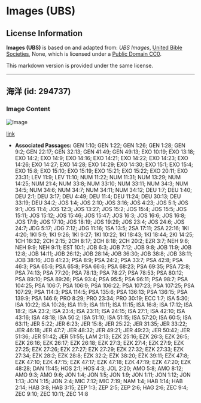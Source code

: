 # Images (UBS)

## License Information

**Images (UBS)** is based on and adapted from: _UBS Images_, [United Bible Societies](https://unitedbiblesocieties.org/), None, which is licensed under a [Public Domain CC0](https://creativecommons.org/public-domain/cc0/).

This markdown version is provided under the same license.



--------------------------------

## 海洋 (id: 294737)

### Image Content

![Image](https://cdn.aquifer.bible/aquifer-content/resources/Media/WEB-0771_sea.jpg)

[link](https://cdn.aquifer.bible/aquifer-content/resources/Media/WEB-0771_sea.jpg)

* **Associated Passages:** GEN 1:10; GEN 1:22; GEN 1:26; GEN 1:28; GEN 9:2; GEN 22:17; GEN 32:13; GEN 41:49; GEN 49:13; EXO 10:19; EXO 13:18; EXO 14:2; EXO 14:9; EXO 14:16; EXO 14:21; EXO 14:22; EXO 14:23; EXO 14:26; EXO 14:27; EXO 14:28; EXO 14:29; EXO 14:30; EXO 15:1; EXO 15:4; EXO 15:8; EXO 15:10; EXO 15:19; EXO 15:21; EXO 15:22; EXO 20:11; EXO 23:31; LEV 11:9; LEV 11:10; NUM 11:22; NUM 11:31; NUM 13:29; NUM 14:25; NUM 21:4; NUM 33:8; NUM 33:10; NUM 33:11; NUM 34:3; NUM 34:5; NUM 34:6; NUM 34:7; NUM 34:11; NUM 34:12; DEU 1:7; DEU 1:40; DEU 2:1; DEU 3:17; DEU 4:49; DEU 11:4; DEU 11:24; DEU 30:13; DEU 33:19; DEU 34:2; JOS 1:4; JOS 2:10; JOS 3:16; JOS 4:23; JOS 5:1; JOS 9:1; JOS 11:4; JOS 12:3; JOS 13:27; JOS 15:2; JOS 15:4; JOS 15:5; JOS 15:11; JOS 15:12; JOS 15:46; JOS 15:47; JOS 16:3; JOS 16:6; JOS 16:8; JOS 17:9; JOS 17:10; JOS 18:19; JOS 19:29; JOS 23:4; JOS 24:6; JOS 24:7; JDG 5:17; JDG 7:12; JDG 11:16; 1SA 13:5; 2SA 17:11; 2SA 22:16; 1KI 4:20; 1KI 5:9; 1KI 9:26; 1KI 9:27; 1KI 10:22; 1KI 18:43; 1KI 18:44; 2KI 14:25; 1CH 16:32; 2CH 2:15; 2CH 8:17; 2CH 8:18; 2CH 20:2; EZR 3:7; NEH 9:6; NEH 9:9; NEH 9:11; EST 10:1; JOB 6:3; JOB 7:12; JOB 9:8; JOB 11:9; JOB 12:8; JOB 14:11; JOB 26:12; JOB 28:14; JOB 36:30; JOB 38:8; JOB 38:11; JOB 38:16; JOB 41:23; PSA 8:9; PSA 24:2; PSA 33:7; PSA 42:8; PSA 46:3; PSA 65:6; PSA 65:8; PSA 66:6; PSA 68:23; PSA 69:35; PSA 72:8; PSA 74:13; PSA 77:20; PSA 78:13; PSA 78:27; PSA 78:53; PSA 80:12; PSA 89:10; PSA 89:26; PSA 93:4; PSA 95:5; PSA 96:11; PSA 98:7; PSA 104:25; PSA 106:7; PSA 106:9; PSA 106:22; PSA 107:23; PSA 107:25; PSA 107:29; PSA 114:3; PSA 114:5; PSA 135:6; PSA 136:13; PSA 136:15; PSA 139:9; PSA 146:6; PRO 8:29; PRO 23:34; PRO 30:19; ECC 1:7; ISA 5:30; ISA 10:22; ISA 10:26; ISA 11:9; ISA 11:11; ISA 11:15; ISA 16:8; ISA 17:12; ISA 18:2; ISA 23:2; ISA 23:4; ISA 23:11; ISA 24:15; ISA 27:1; ISA 42:10; ISA 43:16; ISA 48:18; ISA 50:2; ISA 51:10; ISA 51:15; ISA 57:20; ISA 60:5; ISA 63:11; JER 5:22; JER 6:23; JER 15:8; JER 25:22; JER 31:35; JER 33:22; JER 46:18; JER 47:7; JER 48:32; JER 49:21; JER 49:23; JER 50:42; JER 51:36; JER 51:42; JER 51:55; LAM 2:13; EZK 25:16; EZK 26:3; EZK 26:5; EZK 26:16; EZK 26:17; EZK 26:18; EZK 27:3; EZK 27:4; EZK 27:9; EZK 27:25; EZK 27:26; EZK 27:27; EZK 27:29; EZK 27:32; EZK 27:33; EZK 27:34; EZK 28:2; EZK 28:8; EZK 32:2; EZK 38:20; EZK 39:11; EZK 47:8; EZK 47:10; EZK 47:15; EZK 47:17; EZK 47:18; EZK 47:19; EZK 47:20; EZK 48:28; DAN 11:45; HOS 2:1; HOS 4:3; JOL 2:20; AMO 5:8; AMO 8:12; AMO 9:3; AMO 9:6; JON 1:4; JON 1:5; JON 1:9; JON 1:11; JON 1:12; JON 1:13; JON 1:15; JON 2:4; MIC 7:12; MIC 7:19; NAM 1:4; HAB 1:14; HAB 2:14; HAB 3:8; HAB 3:15; ZEP 1:3; ZEP 2:5; ZEP 2:6; HAG 2:6; ZEC 9:4; ZEC 9:10; ZEC 10:11; ZEC 14:8


